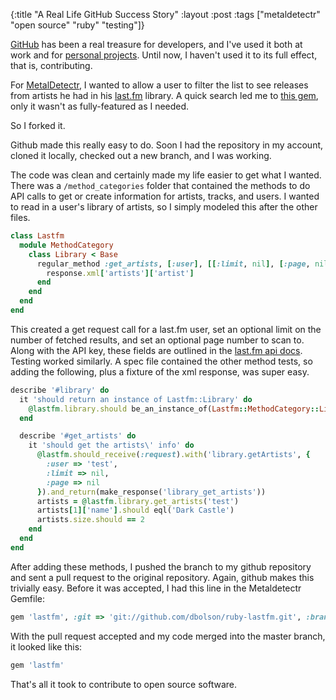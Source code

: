 {:title "A Real Life GitHub Success Story"
:layout :post
:tags ["metaldetectr" "open source" "ruby" "testing"]}

[GitHub](https://github.com/) has been a real treasure for developers, and I've used it both at
work and for [personal projects](https://github.com/dbolson). Until now, I haven't used it to its
full effect, that is, contributing.

For [MetalDetectr](/blog/2011/05/introducing-metaldetectr), I wanted to allow a user to filter the
list to see releases from artists he had in his [last.fm](http://www.last.fm/) library. A quick
search led me to [this gem](https://github.com/youpy/ruby-lastfm), only it wasn't as
fully-featured as I needed.

So I forked it.

Github made this really easy to do. Soon I had the repository in my account, cloned it locally,
checked out a new branch, and I was working.

The code was clean and certainly made my life easier to get what I wanted. There was a
`/method_categories` folder that contained the methods to do API calls to get or create
information for artists, tracks, and users. I wanted to read in a user's library of artists, so I
simply modeled this after the other files.

```ruby
class Lastfm
  module MethodCategory
    class Library < Base
      regular_method :get_artists, [:user], [[:limit, nil], [:page, nil]] do |response|
        response.xml['artists']['artist']
      end
    end
  end
end
```

This created a get request call for a last.fm user, set an optional limit on the number of fetched
results, and set an optional page number to scan to. Along with the API key, these fields are
outlined in the [last.fm api docs](http://www.last.fm/api/show/library.getArtists). Testing worked
similarly. A spec file contained the other method tests, so adding the following, plus a fixture
of the xml response, was super easy.

```ruby
describe '#library' do
  it 'should return an instance of Lastfm::Library' do
    @lastfm.library.should be_an_instance_of(Lastfm::MethodCategory::Library)
  end

  describe '#get_artists' do
    it 'should get the artists\' info' do
      @lastfm.should_receive(:request).with('library.getArtists', {
        :user => 'test',
        :limit => nil,
        :page => nil
      }).and_return(make_response('library_get_artists'))
      artists = @lastfm.library.get_artists('test')
      artists[1]['name'].should eql('Dark Castle')
      artists.size.should == 2
    end
  end
end
```

After adding these methods, I pushed the branch to my github repository and sent a pull request to
the original repository. Again, github makes this trivially easy. Before it was accepted, I had
this line in the Metaldetectr Gemfile:

```ruby
gem 'lastfm', :git => 'git://github.com/dbolson/ruby-lastfm.git', :branch => 'library_get_artists'
```

With the pull request accepted and my code merged into the master branch, it looked like this:

```ruby
gem 'lastfm'
```

That's all it took to contribute to open source software.
